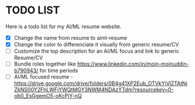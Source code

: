 # TODO LIST

Here is a todo list for my AI/ML resume website.

- [X] Change the name from resume to aiml-resume
- [X] Change the color to differenciate it visually from generic resume/CV
- [ ] Customize the top description for an AI/ML focus and link to generic Resume/CV
- [ ] Bundle roles together like https://www.linkedin.com/in/moin-moinuddin-b790943/ for time periods
- [ ] AI/ML focused resume - https://drive.google.com/drive/folders/0B4g41XP2Eub_OTVkYjVlZTAtNjZkNS00Y2FhLWFjYWQtMGY3NWM4NDAzYTdm?resourcekey=0-ob0_EsGgemO5-oKcPjY-nQ
